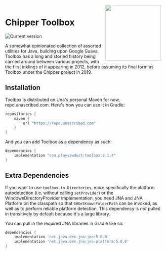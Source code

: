 <img src="doc/logo.png" align="right" width="180px"/>

# Chipper Toolbox
![Current version](https://img.shields.io/maven-metadata/v?label=current%20version&metadataUrl=https%3A%2F%2Frepo.unascribed.com%2Fcom%2Fplaysawdust%2Ftoolbox%2Fmaven-metadata.xml&style=flat-square)

A somewhat opinionated collection of assorted utilities for Java, building upon Google Guava.
Toolbox has a long and storied history being carried around between various projects, with the first
inklings of it appearing in 2012, before assuming its final form as Toolbox under the Chipper
project in 2019.

## Installation
Toolbox is distributed on Una's personal Maven for now, repo.unascribed.com. Here's how you can use
it in Gradle:

```gradle
repositories {
	maven {
		url "https://repo.unascribed.com"
	}
}
```

And you can add Toolbox as a dependency as such:

```gradle
dependencies {
	implementation "com.playsawdust:toolbox:2.1.4"
}
```

## Extra Dependencies
If you want to use `toolbox.io.Directories`, more specifically the platform autodetection (i.e.
without calling `setProvider`) or the WindowsDirectoryProvider implementation, you need JNA and JNA
Platform on the classpath so that `SHGetKnownFolderPath` can be invoked, as well as to perform
reliable platform detection. This dependency is *not* pulled in transitively by default because it's
a large library.

You can pull in the required JNA libraries in Gradle like so:
```gradle
dependencies {
	implementation 'net.java.dev.jna:jna:5.0.0'
	implementation 'net.java.dev.jna:jna-platform:5.0.0'
}
```
